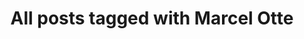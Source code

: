 ---
layout: tag
title: "All posts tagged with Marcel Otte"
permalink: /weblog/tags/marcel-otte/
taxonomy: Marcel Otte
---